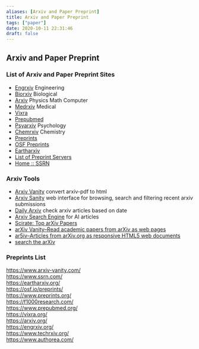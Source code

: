 ```yaml
---
aliases: [Arxiv and Paper Preprint]
title: Arxiv and Paper Preprint
tags: ["paper"]
date: 2020-10-11 22:31:46
draft: false
---
```


## Arxiv and Paper Preprint

### List of Arxiv and Paper Preprint Sites

- [Engrxiv](https://engrxiv.org/) Engineering
- [Biorxiv](https://www.biorxiv.org/) Biological
- [Arxiv](https://arxiv.org/) Physics Math Computer
- [Medrxiv](https://www.medrxiv.org/) Medical
- [Vixra](https://vixra.org/)
- [Prepubmed](https://www.prepubmed.org/)
- [Psyarxiv](https://psyarxiv.com/) Psychology
- [Chemrxiv](https://chemrxiv.org/) Chemistry
- [Preprints](https://www.preprints.org/)
- [OSF Preprints](https://osf.io/preprints/)
- [Eartharxiv](https://eartharxiv.org/)
- [List of Preprint Servers](https://asapbio.org/preprint-servers)
- [Home :: SSRN](https://www.ssrn.com/index.cfm/en/)

### Arxiv Tools

- [Arxiv Vanity](https://www.arxiv-vanity.com/) convert arxiv-pdf to html
- [Arxiv Sanity](https://www.arxiv-sanity.com/) web interface for browsing, search and filtering recent arxiv submissions
- [Daily Arxiv](https://dailyarxiv.com/) check arxiv articles based on date
- [Arxiv Search Engine](https://arxiv.aiindex.org/search) for AI articles
- [Scirate: Top arXiv Papers](https://scirate.com/)
- [arXiv Vanity–Read academic papers from arXiv as web pages](https://www.arxiv-vanity.com/)
- [ar5iv–Articles from arXiv.org as responsive HTML5 web documents](https://ar5iv.org/)
- [search the arXiv](https://searchthearxiv.com/)

### Preprints List

<https://www.arxiv-vanity.com/>  
<https://www.ssrn.com/>  
<https://eartharxiv.org/>  
<https://osf.io/preprints/>  
<https://www.preprints.org/>  
<https://f1000research.com/>  
<https://www.prepubmed.org/>  
<https://vixra.org/>  
<https://arxiv.org/>  
<https://engrxiv.org/>  
<https://www.techrxiv.org/>  
<https://www.authorea.com/>
